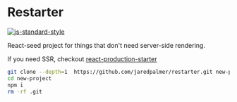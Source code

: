 # Restarter

[![js-standard-style](https://img.shields.io/badge/code%20style-standard-brightgreen.svg)](http://standardjs.com/)

React-seed project for things that don't need server-side rendering.

If you need SSR, checkout [react-production-starter](https://github.com/jaredpalmer/react-production-starter)

```bash
git clone --depth=1  https://github.com/jaredpalmer/restarter.git new-project
cd new-project
npm i
rm -rf .git
```
